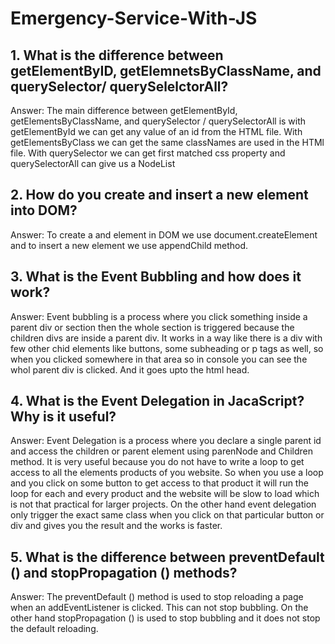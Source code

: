 # Emergency-Service-With-JS

## 1. What is the difference between getElementByID, getElemnetsByClassName, and querySelector/ querySelelctorAll?
Answer: The main difference between getElementById, getElementsByClassName, and querySelector / querySelectorAll is with getElementById we can get any value of an id from the HTML file. With getElementsByClass we can get the same classNames are used in the HTMl file. With querySelector we can get first matched css property and querySelectorAll can give us a NodeList  


## 2. How do you create and insert a new element into DOM?
Answer: To create a and element in  DOM we use document.createElement and to insert a new element we use appendChild method.


## 3. What is the Event Bubbling and how does it work?
Answer: Event bubbling is a process where you click something inside a parent div or section then the whole section is triggered because the children divs are inside a parent div. It works in a way like there is a div with few other chid elements like buttons, some subheading or p tags as well, so when you clicked somewhere in that area so in console you can see the whol parent div is clicked. And it goes upto the html head. 


## 4. What is the Event Delegation in JacaScript? Why is it useful?
Answer: Event Delegation is a process where you declare a single parent id and access the children or parent element using parenNode and Children method. It is very useful because you do not have to write a loop to get access to all the elements products of you website. So when you use a loop and you click on some button to get access to that product it will run the loop for each and every product and the website will be slow to load which is not that practical for larger projects. On the other hand event delegation only trigger the exact same class when you click on that particular button or div and gives you the result and the 
works is faster. 


## 5. What is the difference between preventDefault () and stopPropagation () methods?
Answer: The preventDefault () method is used to stop reloading a page when an addEventListener is clicked. This can not stop bubbling. On the other hand  stopPropagation ()  is used to stop bubbling and it does not stop the default reloading.
